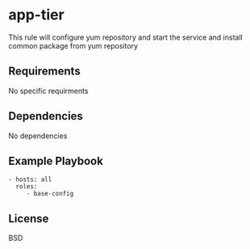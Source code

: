app-tier
=========

This rule will configure yum repository and start the service and install common package from yum repository

Requirements
------------

No specific requirments

Dependencies
------------

No dependencies

Example Playbook
----------------

    - hosts: all
      roles:
         - base-config

License
-------

BSD